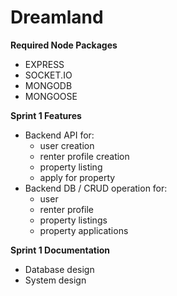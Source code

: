 # Dreamland

**Required Node Packages**
  - EXPRESS
  - SOCKET.IO
  - MONGODB
  - MONGOOSE
  
  **Sprint 1 Features**
  - Backend API for:
    - user creation
    - renter profile creation
    - property listing
    - apply for property
  - Backend DB / CRUD operation for:
    - user
    - renter profile
    - property listings
    - property applications
   
   **Sprint 1 Documentation**
   - Database design
   - System design
